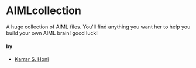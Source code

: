 # AIMLcollection

A huge collection of AIML files. You'll find anything you want her to help you build your own AIML brain! good luck!



#### by

* [Karrar S. Honi](https://github.com/karrarkazuya)
